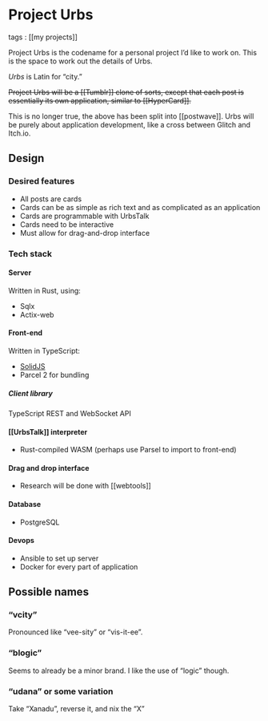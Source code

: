 # Project Urbs

tags
: [[my projects]]

Project Urbs is the codename for a personal project I&rsquo;d like to work on. This is the space to work out the details of Urbs.

_Urbs_ is Latin for &ldquo;city.&rdquo;

~~Project Urbs will be a [[Tumblr]] clone of sorts, except that each post is essentially its own application, similar to [[HyperCard]].~~

This is no longer true, the above has been split into [[postwave]]. Urbs will be purely about application development, like a cross between Glitch and Itch.io.


## Design


### Desired features

-   All posts are cards
-   Cards can be as simple as rich text and as complicated as an application
-   Cards are programmable with UrbsTalk
-   Cards need to be interactive
-   Must allow for drag-and-drop interface


### Tech stack


#### Server

Written in Rust, using:

-   Sqlx
-   Actix-web


#### Front-end

Written in TypeScript:

-   [SolidJS](https://solidjs.com/)
-   Parcel 2 for bundling


##### Client library

TypeScript REST and WebSocket API


#### [[UrbsTalk]] interpreter

-   Rust-compiled WASM (perhaps use Parsel to import to front-end)


#### Drag and drop interface

-   Research will be done with [[webtools]]


#### Database

-   PostgreSQL


#### Devops

-   Ansible to set up server
-   Docker for every part of application


## Possible names


### &ldquo;vcity&rdquo;

Pronounced like &ldquo;vee-sity&rdquo; or &ldquo;vis-it-ee&rdquo;.


### &ldquo;blogic&rdquo;

Seems to already be a minor brand. I like the use of &ldquo;logic&rdquo; though.


### &ldquo;udana&rdquo; or some variation

Take &ldquo;Xanadu&rdquo;, reverse it, and nix the &ldquo;X&rdquo;
